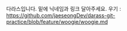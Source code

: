 다라스입니다. 밑에 닉네임과 링크 달아주세요.
우기 : https://github.com/jaeseongDev/darass-git-practice/blob/feature/woogie/woogie.md
